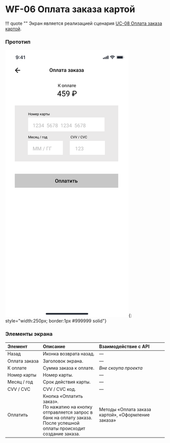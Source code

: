 # WF-06 Оплата заказа картой

!!! quote ""
    Экран является реализацией сценария [UC-08 Оплата заказа картой](../requirements/uc08.md). 

### Прототип

![](../img/screen06.png){: style="width:250px; border:1px #999999 solid"}

### Элементы экрана

| **Элемент**        | **Описание**                                                                                                                                       | Взаимодействие&nbsp;с&nbsp;API                     |
| :----------------- | :------------------------------------------------------------------------------------------------------------------------------------------------- | :------------------------------------------------- |
| Назад              | Иконка возврата назад.                                                                                                                             | —                                                  |
| Оплата&nbsp;заказа | Заголовок экрана.                                                                                                                                  | —                                                  |
| К оплате           | Сумма заказа к оплате.                                                                                                                             | *Вне скоупа проекта*                               |
| Номер&nbsp;карты   | Номер карты.                                                                                                                                       | —                                                  |
| Месяц / год        | Срок действия карты.                                                                                                                               | —                                                  |
| CVV / CVC          | CVV / CVC код.                                                                                                                                     | —                                                  |
| Оплатить           | Кнопка «Оплатить заказ».<br>По нажатию на кнопку отправляется запрос в банк на оплату заказа.<br>После успешной оплаты происходит создание заказа. | Методы «Оплата заказа картой», «Оформление заказа» |
